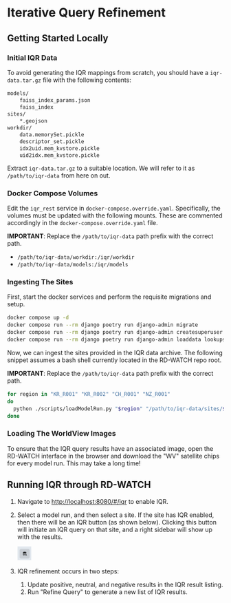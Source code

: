 # Iterative Query Refinement

## Getting Started Locally

### Initial IQR Data

To avoid generating the IQR mappings from scratch, you should have a `iqr-data.tar.gz` file with the following contents:

```
models/
    faiss_index_params.json
    faiss_index
sites/
    *.geojson
workdir/
    data.memorySet.pickle
    descriptor_set.pickle
    idx2uid.mem_kvstore.pickle
    uid2idx.mem_kvstore.pickle
```

Extract `iqr-data.tar.gz` to a suitable location. We will refer to it as `/path/to/iqr-data` from here on out.

### Docker Compose Volumes

Edit the `iqr_rest` service in `docker-compose.override.yaml`. Specifically, the volumes must be updated with the following mounts. These are commented accordingly in the `docker-compose.override.yaml` file.

**IMPORTANT**: Replace the `/path/to/iqr-data` path prefix with the correct path.

- `/path/to/iqr-data/workdir:/iqr/workdir`
- `/path/to/iqr-data/models:/iqr/models`

### Ingesting The Sites

First, start the docker services and perform the requisite migrations and setup.

```bash
docker compose up -d
docker compose run --rm django poetry run django-admin migrate
docker compose run --rm django poetry run django-admin createsuperuser
docker compose run --rm django poetry run django-admin loaddata lookups
```

Now, we can ingest the sites provided in the IQR data archive. The following snippet assumes a bash shell currently located in the RD-WATCH repo root.

**IMPORTANT**: Replace the `/path/to/iqr-data` path prefix with the correct path.

```bash
for region in "KR_R001" "KR_R002" "CH_R001" "NZ_R001"
do
  python ./scripts/loadModelRun.py "$region" "/path/to/iqr-data/sites/${region}_*.geojson" --title "$region" --performer_shortcode TE
done
```

### Loading The WorldView Images

To ensure that the IQR query results have an associated image, open the RD-WATCH interface in the browser and download the "WV" satellite chips for every model run. This may take a long time!

## Running IQR through RD-WATCH

1. Navigate to <http://localhost:8080/#/iqr> to enable IQR.
1. Select a model run, and then select a site. If the site has IQR enabled, then there will be an IQR button (as shown below). Clicking this button will initiate an IQR query on that site, and a right sidebar will show up with the results.

    <img width="32" height="32" src="images/iqr-button.png">

1. IQR refinement occurs in two steps:
   1. Update positive, neutral, and negative results in the IQR result listing.
   1. Run "Refine Query" to generate a new list of IQR results.
